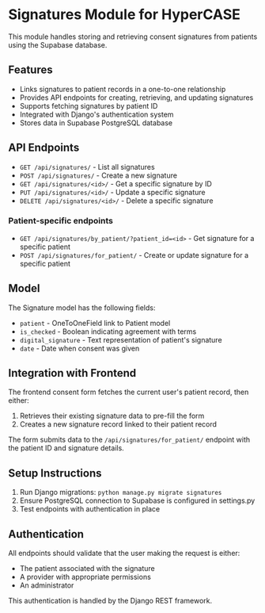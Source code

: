 # Signatures Module for HyperCASE

This module handles storing and retrieving consent signatures from patients using the Supabase database.

## Features

- Links signatures to patient records in a one-to-one relationship
- Provides API endpoints for creating, retrieving, and updating signatures
- Supports fetching signatures by patient ID
- Integrated with Django's authentication system
- Stores data in Supabase PostgreSQL database

## API Endpoints

- `GET /api/signatures/` - List all signatures
- `POST /api/signatures/` - Create a new signature
- `GET /api/signatures/<id>/` - Get a specific signature by ID
- `PUT /api/signatures/<id>/` - Update a specific signature
- `DELETE /api/signatures/<id>/` - Delete a specific signature

### Patient-specific endpoints

- `GET /api/signatures/by_patient/?patient_id=<id>` - Get signature for a specific patient
- `POST /api/signatures/for_patient/` - Create or update signature for a specific patient

## Model

The Signature model has the following fields:

- `patient` - OneToOneField link to Patient model
- `is_checked` - Boolean indicating agreement with terms
- `digital_signature` - Text representation of patient's signature
- `date` - Date when consent was given

## Integration with Frontend

The frontend consent form fetches the current user's patient record, then either:
1. Retrieves their existing signature data to pre-fill the form
2. Creates a new signature record linked to their patient record

The form submits data to the `/api/signatures/for_patient/` endpoint with the patient ID and signature details.

## Setup Instructions

1. Run Django migrations: `python manage.py migrate signatures`
2. Ensure PostgreSQL connection to Supabase is configured in settings.py
3. Test endpoints with authentication in place

## Authentication

All endpoints should validate that the user making the request is either:
- The patient associated with the signature
- A provider with appropriate permissions
- An administrator

This authentication is handled by the Django REST framework.